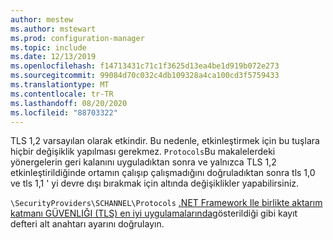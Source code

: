 ```yaml
---
author: mestew
ms.author: mstewart
ms.prod: configuration-manager
ms.topic: include
ms.date: 12/13/2019
ms.openlocfilehash: f14713431c71c1f3625d13ea4be1d919b072e273
ms.sourcegitcommit: 99084d70c032c4db109328a4ca100cd3f5759433
ms.translationtype: MT
ms.contentlocale: tr-TR
ms.lasthandoff: 08/20/2020
ms.locfileid: "88703322"
---
```

<!--## Enable Transport layer security (TLS) 1.2 protocol as a security provider Note: the heading in in the 2 articles (enable-tls-1-2-client & enable-tls-1-2-server) to better facilitate linking. -->

TLS 1,2 varsayılan olarak etkindir. Bu nedenle, etkinleştirmek için bu tuşlara hiçbir değişiklik yapılması gerekmez. `Protocols`Bu makalelerdeki yönergelerin geri kalanını uyguladıktan sonra ve yalnızca TLS 1,2 etkinleştirildiğinde ortamın çalışıp çalışmadığını doğruladıktan sonra tls 1,0 ve tls 1,1 ' yi devre dışı bırakmak için altında değişiklikler yapabilirsiniz.

`\SecurityProviders\SCHANNEL\Protocols` [.NET Framework Ile birlikte aktarım katmanı GÜVENLIĞI (TLS) en iyi uygulamalarında](/dotnet/framework/network-programming/tls#configuring-security-via-the-windows-registry)gösterildiği gibi kayıt defteri alt anahtarı ayarını doğrulayın.